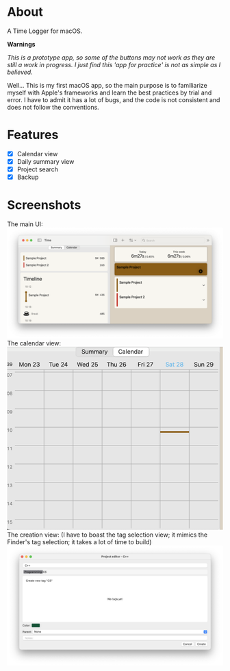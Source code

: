 # About
A Time Logger for macOS.

**Warnings**

_This is a prototype app, so some of the buttons may not work as they are still a work in progress. 
I just find this 'app for practice' is not as simple as I believed._

Well... This is my first macOS app, so the main purpose is to familiarize myself with Apple's frameworks and learn the best practices by trial and error. I have to admit it has a lot of bugs, and the code is not consistent and does not follow the conventions.

# Features
- [x] Calendar view
- [x] Daily summary view
- [x] Project search
- [x] Backup

# Screenshots
The main UI:
![main ui](screenshots/main.png)
The calendar view:
![calendar](screenshots/calendar.png)
The creation view:
(I have to boast the tag selection view; it mimics the Finder's tag selection; it takes a lot of time to build)
![creation](screenshots/creation.png)

